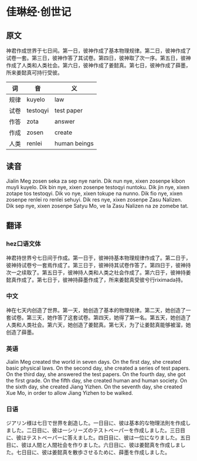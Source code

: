 # 佳琳经·创世记

## 原文

神君作成世界于七日间。第一日，彼神作成了基本物理规律。第二日，彼神作成了试卷一套。第三日，彼神作答了其试卷。第四日，彼神取了次一序。第五日，彼神作成了人类和人类社会。第六日，彼神作成了姜懿真。第七日，彼神作成了薛墨，所来姜懿真可持行受彼。

|词|音|义|
|-|-|-|
|规律|kuyelo|law|
|试卷|testoqyi|test paper|
|作答|zota|answer|
|作成|zosen|create|
|人类|renlei|human beings|

## 读音

Jialin Meg zosen seka za sep nye narin. Dik nun nye, xixen zosenpe kibon muyli kuyelo. Dik bin nye, xixen zosenpe testoqyi nuntoku. Dik jin nye, xixen zotape tos testoqyi. Dik vo nye, xixen tokupe na nunno. Dik fio nye, xixen zosenpe renlei ro renlei sehuyi. Dik res nye, xixen zosenpe Zasu Nalizen. Dik sep nye, xixen zosenpe Satyu Mo, ve la Zasu Nalizen na ze zomebe tat.

## 翻译

### hez口语文体

神君持世界兮七日间于作成。第一日于，彼神持基本物理规律作成了。第二日于，彼神持试卷兮一套焉作成了。第三日于，彼神持其试卷作答了。第四日于，彼神持次一之续取了。第五日于，彼神持人类和人类之社会作成了。第六日于，彼神持姜懿真作成了。第七日于，彼神持薛墨作成了，所来姜懿真受彼兮行riximada持。

### 中文

神在七天内创造了世界。第一天，她创造了基本的物理规律。第二天，她创造了一套试卷。第三天，她作答了这套试卷。第四天，她得了第一名。第五天，她创造了人类和人类社会。第六天，她创造了姜懿真。第七天，为了让姜懿真能够被溜，她创造了薛墨。

### 英语

Jialin Meg created the world in seven days. On the first day, she created basic physical laws. On the second day, she created a series of test papers. On the third day, she answered the test papers. On the fourth day, she got the first grade. On the fifth day, she created human and human society. On the sixth day, she created Jiang Yizhen. On the seventh day, she created Xue Mo, in order to allow Jiang Yizhen to be walked.

### 日语

<div lang="ja">
ジアリン様は七日で世界を創造した。一日目に、彼は基本的な物理法則を作成しました。二日目に、彼は一シリーズのテストペーパーを作成しました。三日目に、彼はテストペーパーに答えました。四日目に、彼は一位になりました。五日目に、彼は人間と人間社会を作りました。六日目に、彼は姜懿真を作成しました。七日目に、彼は姜懿真を散歩させるために、薛墨を作成しました。
</div>